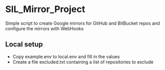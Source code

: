 # SIL_Mirror_Project
Simple script to create Google mirrors for GitHub and BitBucket repos and configure the mirrors with WebHooks

## Local setup
- Copy example.env to local.env and fill in the values
- Create a file excluded.txt containing a list of repositories to exclude
